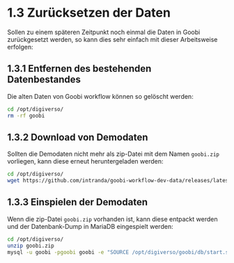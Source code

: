 # 1.3 Zurücksetzen der Daten

Sollen zu einem späteren Zeitpunkt noch einmal die Daten in Goobi zurückgesetzt werden, so kann dies sehr einfach mit dieser Arbeitsweise erfolgen:

## 1.3.1 Entfernen des bestehenden Datenbestandes
Die alten Daten von Goobi workflow können so gelöscht werden:

```bash
cd /opt/digiverso/
rm -rf goobi
```


## 1.3.2 Download von Demodaten
Sollten die Demodaten nicht mehr als zip-Datei mit dem Namen `goobi.zip` vorliegen, kann diese erneut heruntergeladen werden:

```bash
cd /opt/digiverso/
wget https://github.com/intranda/goobi-workflow-dev-data/releases/latest/download/goobi.zip -O goobi.zip
```


## 1.3.3 Einspielen der Demodaten
Wenn die zip-Datei `goobi.zip` vorhanden ist, kann diese entpackt werden und der Datenbank-Dump in MariaDB eingespielt werden:

```bash
cd /opt/digiverso/
unzip goobi.zip
mysql -u goobi -pgoobi goobi -e "SOURCE /opt/digiverso/goobi/db/start.sql"
```

